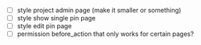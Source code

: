 - [ ] style project admin page (make it smaller or something)
- [ ] style show single pin page
- [ ] style edit pin page
- [ ] permission before_action that only works for certain pages?
